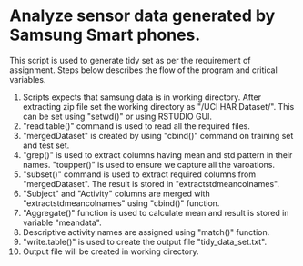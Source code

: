Analyze sensor data generated by Samsung Smart phones.
=====================================================

This script is used to generate tidy set as per the requirement of assignment. Steps below describes the flow of the program and critical variables.

1) Scripts expects that samsung data is in working directory. After extracting zip file set the working directory as "<Extraction directory>/UCI HAR Dataset/". 
This can be set using "setwd()" or using RSTUDIO GUI.
2) "read.table()" command is used to read all the required files.
3) "mergedDataset" is created by using "cbind()" command on training set and test set.
4) "grep()" is used to extract columns having mean and std pattern in their names. "toupper()" is used to ensure we capture all the varoations.
5) "subset()" command is used to extract required columns from "mergedDataset". The result is stored in "extractstdmeancolnames".
6) "Subject" and "Activity" columns are merged with "extractstdmeancolnames" using "cbind()" function.
7) "Aggregate()" function is used to calculate mean and result is stored in variable "meandata".
8) Descriptive activity names are assigned using "match()" function.
9) "write.table()" is used to create the output file "tidy_data_set.txt".
10) Output file will be created in working directory.





